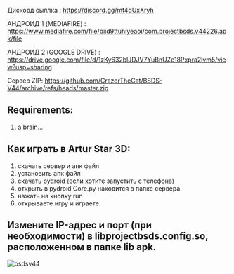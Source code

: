 Дискорд сыллка : https://discord.gg/mt4dUxXryh

АНДРОИД 1 (MEDIAFIRE) : https://www.mediafire.com/file/biid9ttuhiyeaoi/com.projectbsds.v44226.apk/file

АНДРОИД 2 (GOOGLE DRIVE) : https://drive.google.com/file/d/1zKy632blJDJV7YuBnUZe18Pxpra2lvm5/view?usp=sharing

Сервер ZIP: https://github.com/CrazorTheCat/BSDS-V44/archive/refs/heads/master.zip

## Requirements: ##
1. a brain...

## Как играть в Artur Star 3D: ##
1. скачать сервер и апк файл
2. установить апк файл
3. скачать pydroid (если хотите запустить с телефона)
4. открыть в pydroid Core.py находится в папке сервера
5. нажать на кнопку run
6. открываете игру и играете

## Измените IP-адрес и порт (при необходимости) в libprojectbsds.config.so, расположенном в папке lib apk. ##

![bsdsv44](https://user-images.githubusercontent.com/52799759/176961091-0fe7c802-5ad5-433e-9e36-edec5545f492.png)
